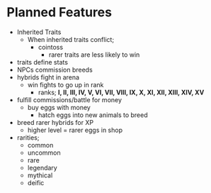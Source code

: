 # Planned Features
- Inherited Traits
  - When inherited traits conflict;
    - cointoss
      - rarer traits are less likely to win
- traits define stats
- NPCs commission breeds
- hybrids fight in arena
  - win fights to go up in rank
    - ranks; __I, II, III, IV, V, VI, VII, VIII, IX, X, XI, XII, XIII, XIV, XV__
- fulfill commissions/battle for money
  - buy eggs with money
    - hatch eggs into new animals to breed
- breed rarer hybrids for XP
  - higher level = rarer eggs in shop
- rarities;
  - common
  - uncommon
  - rare
  - legendary
  - mythical
  - deific